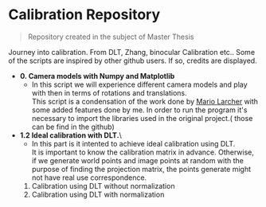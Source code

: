 # Calibration Repository
> Repository created in the subject of Master Thesis

Journey into calibration. From DLT, Zhang, binocular Calibration etc.. Some of the scripts are inspired by other github users. If so, credits are displayed.
- **0. Camera models with Numpy and Matplotlib**
  - In this script we will experience different camera models and play with then in terms of rotations and translations.\
    This script is a condensation of the work done by [Mario Larcher](https://github.com/mnslarcher/camera-models) with some added features done by me.
    In order to run the program it's necessary to import the libraries used in the original project.( those can be find in the github)
- **1.2 Ideal calibration with DLT.**\
  - In this part is it intented to achieve ideal calibration using DLT.\
    It is important to know the calibration matrix in advance. Otherwise, if we generate world points and image points at random with the purpose of finding the projection matrix, the points generate might not have real use correspondence.
  1. Calibration using DLT without normalization
  2. Calibration using DLT with normalization
  
